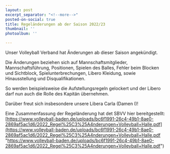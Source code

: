 ```yaml
---
layout: post
excerpt_separator: "<!--more-->"
posted-on-social: true
title: Regeländerungen ab der Saison 2022/23
thumbnail: ''
photoalbum: ''

---
```

Unser Volleyball Verband hat Änderungen ab dieser Saison angekündigt.

Die Änderungen beziehen sich auf Mannschaftsmitglieder, Mannschaftsführung, Positionen, Spielen des Balles, Fehler beim Blocken und Sichtblock, Spielunterbrechungen, Libero Kleidung, sowie Hinausstellung und Disqualifikationen.

So werden beispielsweise die Aufstellungsregeln gelockert und der Libero darf nun auch die Rolle des Kapitän übernehmen.

Darüber freut sich insbesondere unsere Libera Carla (Damen I)!

Eine Zusammenfassung der Regeländerung hat det SBVV hier bereitgestellt: [https://www.volleyball-baden.de/uploads/bc6f1991-26c4-49b1-8ae0-2869af5ac1d6/2022_Regel%25C3%25A4nderungen+Volleyball+Halle.pdf](https://www.volleyball-baden.de/uploads/bc6f1991-26c4-49b1-8ae0-2869af5ac1d6/2022_Regel%25C3%25A4nderungen+Volleyball+Halle.pdf "https://www.volleyball-baden.de/uploads/bc6f1991-26c4-49b1-8ae0-2869af5ac1d6/2022_Regel%25C3%25A4nderungen+Volleyball+Halle.pdf")